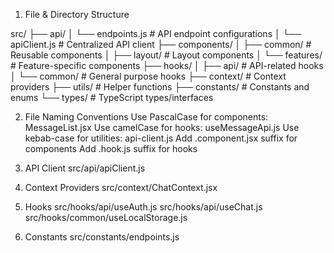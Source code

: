 1. File & Directory Structure

src/
├── api/
│ └── endpoints.js # API endpoint configurations
│ └── apiClient.js # Centralized API client
├── components/
│ ├── common/ # Reusable components
│ ├── layout/ # Layout components
│ └── features/ # Feature-specific components
├── hooks/
│ ├── api/ # API-related hooks
│ └── common/ # General purpose hooks
├── context/ # Context providers
├── utils/ # Helper functions
├── constants/ # Constants and enums
└── types/ # TypeScript types/interfaces

2. File Naming Conventions
   Use PascalCase for components: MessageList.jsx
   Use camelCase for hooks: useMessageApi.js
   Use kebab-case for utilities: api-client.js
   Add .component.jsx suffix for components
   Add .hook.js suffix for hooks

3. API Client
   src/api/apiClient.js

4. Context Providers
   src/context/ChatContext.jsx

5. Hooks
   src/hooks/api/useAuth.js
   src/hooks/api/useChat.js
   src/hooks/common/useLocalStorage.js

6. Constants
   src/constants/endpoints.js
